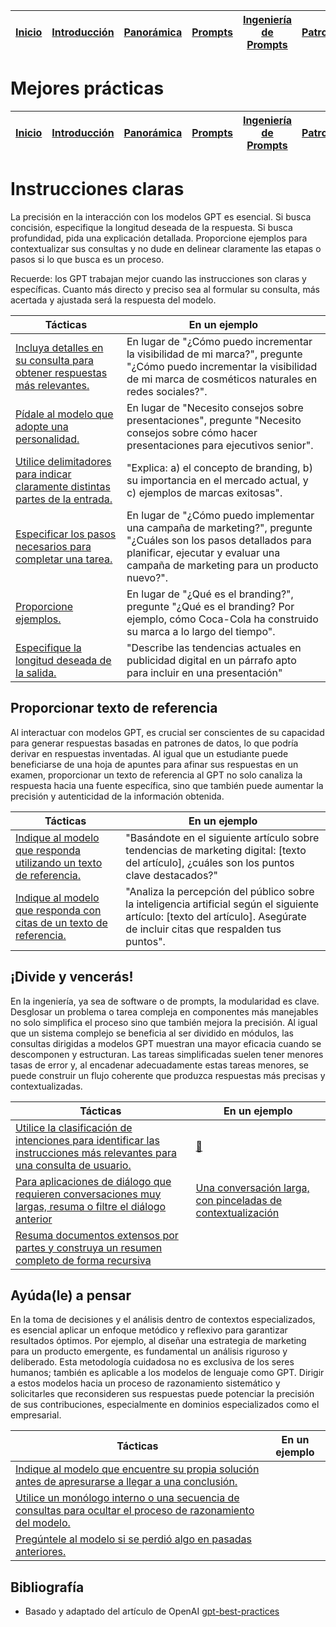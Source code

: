 <div align=right>

|[Inicio](/README.md)|[Introducción](/documentos/intro.md)|[Panorámica](/documentos/panorámica.md)|[Prompts](/prompts/README.md)|[Ingeniería de Prompts](/ingenieriaDePrompts/README.md)|[Patrones](/ingenieriaDePrompts/patrones/README.md)|[Casos de Uso](/casosDeUso/README.md)|
|-|-|-|-|-|-|-

</div>

# Mejores prácticas

<div align=right>

|[Inicio](/README.md)|[Introducción](/documentos/intro.md)|[Panorámica](/documentos/panorámica.md)|[Prompts](/prompts/README.md)|[Ingeniería de Prompts](/ingenieriaDePrompts/README.md)|[Patrones](/ingenieriaDePrompts/patrones/README.md)|[Casos de Uso](/casosDeUso/README.md)|
|-|-|-|-|-|-|-

</div>

# Instrucciones claras

La precisión en la interacción con los modelos GPT es esencial. Si busca concisión, especifique la longitud deseada de la respuesta. Si busca profundidad, pida una explicación detallada. Proporcione ejemplos para contextualizar sus consultas y no dude en delinear claramente las etapas o pasos si lo que busca es un proceso. 

Recuerde: los GPT trabajan mejor cuando las instrucciones son claras y específicas. Cuanto más directo y preciso sea al formular su consulta, más acertada y ajustada será la respuesta del modelo.

|Tácticas|En un ejemplo|
|-|-|
[Incluya detalles en su consulta para obtener respuestas más relevantes.](incluyaDetalles.md)|En lugar de "¿Cómo puedo incrementar la visibilidad de mi marca?", pregunte "¿Cómo puedo incrementar la visibilidad de mi marca de cosméticos naturales en redes sociales?".
[Pídale al modelo que adopte una personalidad.](adoptarPersonalidad.md)|En lugar de "Necesito consejos sobre presentaciones", pregunte "Necesito consejos sobre cómo hacer presentaciones para ejecutivos senior".
[Utilice delimitadores para indicar claramente distintas partes de la entrada.](useDelimitadores.md)|"Explica: a) el concepto de branding, b) su importancia en el mercado actual, y c) ejemplos de marcas exitosas".
[Especificar los pasos necesarios para completar una tarea.](especificarPasos.md)|En lugar de "¿Cómo puedo implementar una campaña de marketing?", pregunte "¿Cuáles son los pasos detallados para planificar, ejecutar y evaluar una campaña de marketing para un producto nuevo?".
[Proporcione ejemplos.](proporcioneEjemplos.md)|En lugar de "¿Qué es el branding?", pregunte "¿Qué es el branding? Por ejemplo, cómo Coca-Cola ha construido su marca a lo largo del tiempo".
[Especifique la longitud deseada de la salida.](expliciteLongitudRespuesta.md)|"Describe las tendencias actuales en publicidad digital en un párrafo apto para incluir en una presentación"

## Proporcionar texto de referencia

Al interactuar con modelos GPT, es crucial ser conscientes de su capacidad para generar respuestas basadas en patrones de datos, lo que podría derivar en respuestas inventadas. Al igual que un estudiante puede beneficiarse de una hoja de apuntes para afinar sus respuestas en un examen, proporcionar un texto de referencia al GPT no solo canaliza la respuesta hacia una fuente específica, sino que también puede aumentar la precisión y autenticidad de la información obtenida.

|Tácticas|En un ejemplo|
|-|-|
[Indique al modelo que responda utilizando un texto de referencia.](usoTextoReferencia.md)|"Basándote en el siguiente artículo sobre tendencias de marketing digital: [texto del artículo], ¿cuáles son los puntos clave destacados?"
[Indique al modelo que responda con citas de un texto de referencia.](pideReferencias.md)|"Analiza la percepción del público sobre la inteligencia artificial según el siguiente artículo: [texto del artículo]. Asegúrate de incluir citas que respalden tus puntos".

## ¡Divide y vencerás!

En la ingeniería, ya sea de software o de prompts, la modularidad es clave. Desglosar un problema o tarea compleja en componentes más manejables no solo simplifica el proceso sino que también mejora la precisión. Al igual que un sistema complejo se beneficia al ser dividido en módulos, las consultas dirigidas a modelos GPT muestran una mayor eficacia cuando se descomponen y estructuran. Las tareas simplificadas suelen tener menores tasas de error y, al encadenar adecuadamente estas tareas menores, se puede construir un flujo coherente que produzca respuestas más precisas y contextualizadas.

|Tácticas|En un ejemplo|
|-|-|
[Utilice la clasificación de intenciones para identificar las instrucciones más relevantes para una consulta de usuario.](clasificacionIntenciones.md)|[📓](https://chat.openai.com/share/4d93a838-8197-484e-8d19-59a2e14426ec)
[Para aplicaciones de diálogo que requieren conversaciones muy largas, resuma o filtre el diálogo anterior](repasoDeVezEnCuando.md)|[Una conversación larga, con pinceladas de contextualización](https://chat.openai.com/share/b175c472-3421-4be3-b270-aa8df5172557)
[Resuma documentos extensos por partes y construya un resumen completo de forma recursiva](resumenDeResumen.md)|

## Ayúda(le) a pensar

En la toma de decisiones y el análisis dentro de contextos especializados, es esencial aplicar un enfoque metódico y reflexivo para garantizar resultados óptimos. Por ejemplo, al diseñar una estrategia de marketing para un producto emergente, es fundamental un análisis riguroso y deliberado. Esta metodología cuidadosa no es exclusiva de los seres humanos; también es aplicable a los modelos de lenguaje como GPT. Dirigir a estos modelos hacia un proceso de razonamiento sistemático y solicitarles que reconsideren sus respuestas puede potenciar la precisión de sus contribuciones, especialmente en dominios especializados como el empresarial.

|Tácticas|En un ejemplo|
|-|-|
[Indique al modelo que encuentre su propia solución antes de apresurarse a llegar a una conclusión.](piensaGPT.md)|
[Utilice un monólogo interno o una secuencia de consultas para ocultar el proceso de razonamiento del modelo.](razonaGPT.md)|
[Pregúntele al modelo si se perdió algo en pasadas anteriores.](repasaGPT.md)|

## Bibliografía

- Basado y adaptado del artículo de OpenAI [gpt-best-practices](https://platform.openai.com/docs/guides/gpt-best-practices) 

